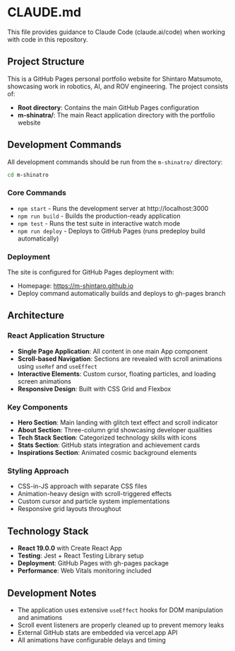 # CLAUDE.md

This file provides guidance to Claude Code (claude.ai/code) when working with code in this repository.

## Project Structure

This is a GitHub Pages personal portfolio website for Shintaro Matsumoto, showcasing work in robotics, AI, and ROV engineering. The project consists of:

- **Root directory**: Contains the main GitHub Pages configuration
- **m-shinatra/**: The main React application directory with the portfolio website

## Development Commands

All development commands should be run from the `m-shinatro/` directory:

```bash
cd m-shinatro
```

### Core Commands
- `npm start` - Runs the development server at http://localhost:3000
- `npm run build` - Builds the production-ready application 
- `npm test` - Runs the test suite in interactive watch mode
- `npm run deploy` - Deploys to GitHub Pages (runs predeploy build automatically)

### Deployment
The site is configured for GitHub Pages deployment with:
- Homepage: https://m-shintaro.github.io
- Deploy command automatically builds and deploys to gh-pages branch

## Architecture

### React Application Structure
- **Single Page Application**: All content in one main App component
- **Scroll-based Navigation**: Sections are revealed with scroll animations using `useRef` and `useEffect`
- **Interactive Elements**: Custom cursor, floating particles, and loading screen animations
- **Responsive Design**: Built with CSS Grid and Flexbox

### Key Components
- **Hero Section**: Main landing with glitch text effect and scroll indicator
- **About Section**: Three-column grid showcasing developer qualities
- **Tech Stack Section**: Categorized technology skills with icons
- **Stats Section**: GitHub stats integration and achievement cards
- **Inspirations Section**: Animated cosmic background elements

### Styling Approach
- CSS-in-JS approach with separate CSS files
- Animation-heavy design with scroll-triggered effects
- Custom cursor and particle system implementations
- Responsive grid layouts throughout

## Technology Stack

- **React 19.0.0** with Create React App
- **Testing**: Jest + React Testing Library setup
- **Deployment**: GitHub Pages with gh-pages package
- **Performance**: Web Vitals monitoring included

## Development Notes

- The application uses extensive `useEffect` hooks for DOM manipulation and animations
- Scroll event listeners are properly cleaned up to prevent memory leaks
- External GitHub stats are embedded via vercel.app API
- All animations have configurable delays and timing